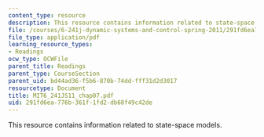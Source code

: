 ```yaml
---
content_type: resource
description: This resource contains information related to state-space models.
file: /courses/6-241j-dynamic-systems-and-control-spring-2011/291fd6ea776b361f1fd2db68f49c42de_MIT6_241JS11_chap07.pdf
file_type: application/pdf
learning_resource_types:
- Readings
ocw_type: OCWFile
parent_title: Readings
parent_type: CourseSection
parent_uid: bd44ad36-f5b6-870b-74dd-fff31d2d3017
resourcetype: Document
title: MIT6_241JS11_chap07.pdf
uid: 291fd6ea-776b-361f-1fd2-db68f49c42de
---
```

This resource contains information related to state-space models.

